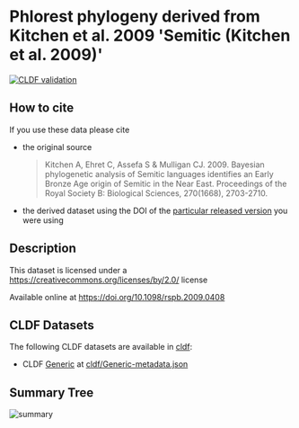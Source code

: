 # Phlorest phylogeny derived from Kitchen et al. 2009 'Semitic (Kitchen et al. 2009)'

[![CLDF validation](https://github.com/phlorest/kitchen_et_al2009/workflows/CLDF-validation/badge.svg)](https://github.com/phlorest/kitchen_et_al2009/actions?query=workflow%3ACLDF-validation)

## How to cite

If you use these data please cite
- the original source
  > Kitchen A, Ehret C, Assefa S & Mulligan CJ. 2009. Bayesian phylogenetic analysis of Semitic languages identifies an Early Bronze Age origin of Semitic in the Near East. Proceedings of the Royal Society B: Biological Sciences, 270(1668), 2703-2710.
- the derived dataset using the DOI of the [particular released version](../../releases/) you were using

## Description


This dataset is licensed under a https://creativecommons.org/licenses/by/2.0/ license

Available online at https://doi.org/10.1098/rspb.2009.0408


## CLDF Datasets

The following CLDF datasets are available in [cldf](cldf):

- CLDF [Generic](https://github.com/cldf/cldf/tree/master/modules/Generic) at [cldf/Generic-metadata.json](cldf/Generic-metadata.json)

## Summary Tree

![summary](./summary_tree.svg)
